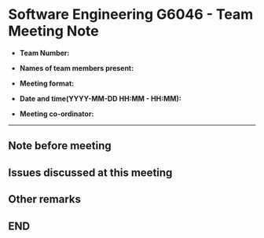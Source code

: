 # Software Engineering G6046 - Team Meeting Note

* **Team Number:**  

* **Names of team members present:**  

* **Meeting format:**  

* **Date and time(YYYY-MM-DD HH:MM - HH:MM):**  

* **Meeting co-ordinator:**  


---

## Note before meeting



## Issues discussed at this meeting



## Other remarks



**END**
---
